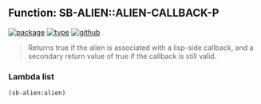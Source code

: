 ## Function: SB-ALIEN::ALIEN-CALLBACK-P
[![package](https://img.shields.io/badge/Package-SB--ALIEN-5f9ea0.svg?style=social&colorA=999999)](../) [![type](https://img.shields.io/badge/Type-Function-5f9ea0.svg?style=social&colorA=999999)](../#function) [![github](https://img.shields.io/badge/GitHub-View_the_source-5f9ea0.svg?style=social&colorA=999999&logo=github)](https://github.com/sbcl/sbcl/blob/master/src/code/alien-callback.lisp/) 

> Returns true if the alien is associated with a lisp-side callback,
> and a secondary return value of true if the callback is still valid.

### Lambda list
```cl
(sb-alien:alien)
```
